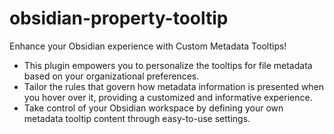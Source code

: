 # obsidian-property-tooltip

Enhance your Obsidian experience with Custom Metadata Tooltips! 

- This plugin empowers you to personalize the tooltips for file metadata based on your organizational preferences. 
- Tailor the rules that govern how metadata information is presented when you hover over it, providing a customized and informative experience. 
- Take control of your Obsidian workspace by defining your own metadata tooltip content through easy-to-use settings.
